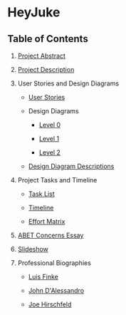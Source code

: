 # HeyJuke

## Table of Contents

1. [Project Abstract](Project-Description.md#Team)

2. [Project Description](Project-Description#The-Project)

3. User Stories and Design Diagrams

	- [User Stories](User_Stories.md)

	- Design Diagrams
	
		- [Level 0](diagrams/D0.svg)

		- [Level 1](diagrams/D1.svg)

		- [Level 2](diagrams/D2.svg)

	- [Design Diagram Descriptions](diagrams/README.md)

4. Project Tasks and Timeline
	
	- [Task List](Tasklist.md)

	- [Timeline](Timeline.md)

	- [Effort Matrix](EffortMatrix.md)

5. [ABET Concerns Essay](presentation/ABET.pdf)

6. [Slideshow](presentation/presentation.pdf)

7. Professional Biographies

	- [Luis Finke](biographies/LuisFinke.md)

	- [John D'Alessandro](biographies/JohnDAlessandro.md)

	- [Joe Hirschfeld](biographies/JoeHirschfeld.md)
